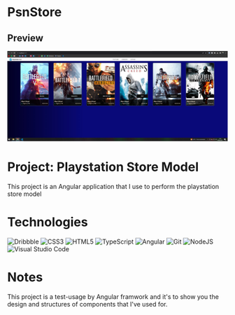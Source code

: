 # PsnStore

## Preview

![Preview-Angular-Psn-Store](https://github.com/rhuanbodart/angular-psn-store/blob/main/src/assets/Readme.jpg?raw=true)

# Project: Playstation Store Model
This project is an Angular application that I use to perform the playstation store model

# Technologies

![Dribbble](https://img.shields.io/badge/Dribbble-EA4C89?style=for-the-badge&logo=dribbble&logoColor=white)
![CSS3](https://img.shields.io/badge/css3-%231572B6.svg?style=for-the-badge&logo=css3&logoColor=white) 
![HTML5](https://img.shields.io/badge/html5-%23E34F26.svg?style=for-the-badge&logo=html5&logoColor=white) 
![TypeScript](https://img.shields.io/badge/typescript-%23007ACC.svg?style=for-the-badge&logo=typescript&logoColor=white) 
![Angular](https://img.shields.io/badge/angular-%23DD0031.svg?style=for-the-badge&logo=angular&logoColor=white) 
![Git](https://img.shields.io/badge/git-%23F05033.svg?style=for-the-badge&logo=git&logoColor=white)
![NodeJS](https://img.shields.io/badge/node.js-6DA55F?style=for-the-badge&logo=node.js&logoColor=white)
![Visual Studio Code](https://img.shields.io/badge/Visual%20Studio%20Code-0078d7.svg?style=for-the-badge&logo=visual-studio-code&logoColor=white)

# Notes

This project is a test-usage by Angular framwork and it's to show you the design and structures of components that I've used for.
